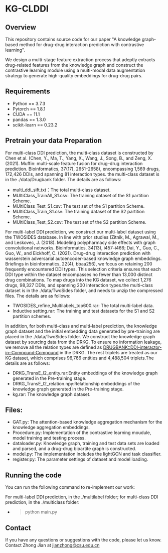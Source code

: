 # KG-CLDDI

## Overview

This repository contains source code for our paper "A knowledge graph-based method for drug-drug interaction prediction with contrastive learning".

We design a multi-stage feature extraction process that adeptly extracts drug-related features from the knowledge graph and construct the contrastive learning module using a multi-modal data augmentation strategy to generate high-quality embeddings for drug-drug pairs. 

## Requirements

* Python == 3.7.3
* Pytorch == 1.8.1
* CUDA == 11.1
* pandas == 1.3.0
* scikit-learn == 0.23.2
  
## Pretrain your data Preparation
For multi-class DDI prediction, the multi-class dataset is constructed by Chen et al. (Chen, Y., Ma, T., Yang, X., Wang, J., Song, B., and Zeng, X. (2021). Muffin: multi-scale feature fusion for drug–drug interaction prediction. Bioinformatics, 37(17), 2651–2658), encompassing 1,569 drugs, 172,426 DDIs, and spanning 81 interaction types. the multi-class dataset is in the ./data/Drugbank folder. The details are as follows:
* multi_ddi_sift.txt：The total multi-class dataset.
* MUltiClass_TrainAll_S1.csv: The training dataset of the S1 partition Scheme.
* MUltiClass_Test_S1.csv: The test set of the S1 partition Scheme.
* MUltiClass_Train_S1.csv: The training dataset of the S2 partition Scheme.
* MUltiClass_Test_S2.csv: The test set of the S2 partition Scheme.
  
 For multi-label DDI prediction, we construct our multi-label dataset using the TWOSIDES database. In line with prior studies (Zitnik, M., Agrawal, M., and Leskovec, J. (2018). Modeling polypharmacy side
effects with graph convolutional networks. Bioinformatics, 34(13), i457–i466; Dai, Y., Guo, C., Guo, W., and Eickhoff, C. (2021). Drug–drug interaction prediction with wasserstein adversarial autoencoder-based knowledge graph embeddings. Briefings in bioinformatics, 22(4), bbaa256), we focus on retaining 200 frequently encountered DDI types. This selection criteria ensures that each DDI type within the dataset encompasses no fewer than 13,000 distinct drug combinations. To map drugs into the KG dataset, we collect 1,276 drugs, 98,327 DDIs, and spanning 200 interaction types.the multi-class dataset is in the ./data/TwoSides folder, and needs to unzip the compressed files. The details are as follows:
* TWOSIDES_refine_Multilabels_top600.rar: The total multi-label data.
* Inductive setting.rar: The training and test datasets for the S1 and S2 partition schemes.

In addition, for both multi-class and multi-label prediction, the knowledge graph dataset and the initial embedding data generated by pre-training are placed in the ./data/TwoSides folder.  We construct the  knowledge graph dataset by sourcing data from the DRKG. To ensure no information leakage, we remove all the relation types are defined as <DRUGBANK::DDI-interactor-in::Compound:Compound> in the DRKG. The rest triplets are treated as our KG dataset, which comprises 96,766 entities and 4,488,504 triplets.The details are as follows:
* DRKG_TransE_l2_entity.rar:Entity embeddings of the knowledge graph generated in the Pre-training stage.
* DRKG_TransE_l2_relation.npy:Relationship embeddings of the knowledge graph generated in the Pre-training stage.
* kg.rar: The knowledge graph dataset.
  
## Files:
* GAT.py: The attention-based knowledge aggregation mechanism for the knowledge aggregation embeddings.
* Procedure.py: Implementation of the contrastive learning moudule, model training and testing process.
* dataloader.py: Knowledge graph, training and test data sets are loaded and parsed, and a drug-drug bipartite graph is constructed.
* model.py: The implementation includes the lightGCN and task classifier.
* register.py: The parameter settings of dataset and model loading.
  
## Running the code

You can run the following command to re-implement our work:

For multi-label DDI prediction, in the ./multilabel folder; for multi-class DDI prediction, in the ./multiclass folder:

* > python main.py

## Contact
If you have any questions or suggestions with the code, please let us know. Contact Zhong Jian at jianzhong@csu.edu.cn
